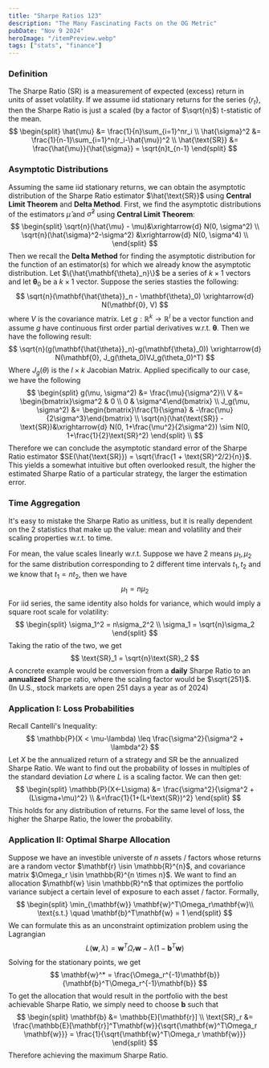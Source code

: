 ```yaml
---
title: "Sharpe Ratios 123"
description: "The Many Fascinating Facts on the OG Metric"
pubDate: "Nov 9 2024"
heroImage: "/itemPreview.webp"
tags: ["stats", "finance"]
---
```

### Definition
The Sharpe Ratio (SR) is a measurement of expected (excess) return in units of asset volatility. If we assume iid stationary returns for the series $\{r_t\}$, then the Sharpe Ratio is just a scaled (by a factor of $\sqrt{n}$) t-statistic of the mean.
$$
\begin{split}
\hat{\mu} &= \frac{1}{n}\sum_{i=1}^nr_i \\
\hat{\sigma}^2 &= \frac{1}{n-1}\sum_{i=1}^n(r_i-\hat{\mu})^2 \\
\hat{\text{SR}} &= \frac{\hat{\mu}}{\hat{\sigma}} = \sqrt{n}t_{n-1}
\end{split}
$$
### Asymptotic Distributions
Assuming the same iid stationary returns, we can obtain the asymptotic distribution of the Sharpe Ratio estimator $\hat{\text{SR}}$ using **Central Limit Theorem** and **Delta Method**. First, we find the asymptotic distributions of the estimators $\hat{\mu}$ and $\hat{\sigma}^2$ using **Central Limit Theorem**:
$$
\begin{split}
\sqrt{n}(\hat{\mu} - \mu)&\xrightarrow{d} N(0, \sigma^2) \\
\sqrt{n}(\hat{\sigma}^2-\sigma^2) &\xrightarrow{d} N(0, \sigma^4) \\
\end{split}
$$
Then we recall the **Delta Method** for finding the asymptotic distribution for the function of an estimator(s) for which we already know the asymptotic distribution. Let $\{\hat{\mathbf{\theta}_n}\}$ be a series of $k\times1$ vectors and let $\mathbf{\theta}_0$ be a $k\times1$ vector. Suppose the series stasties the following:
$$
\sqrt{n}(\mathbf{\hat{\theta}}_n - \mathbf{\theta}_0) 
\xrightarrow{d} N(\mathbf{0}, V)
$$
where $V$ is the covariance matrix. Let $g: \mathbb{R}^k \rightarrow \mathbb{R}^l$ be a vector function and assume $g$ have continuous first order partial derivatives w.r.t. $\mathbf{\theta}$. Then we have the following result:
$$
\sqrt{n}(g(\mathbf{\hat{\theta}}_n)-g(\mathbf{\theta}_0)) \xrightarrow{d} N(\mathbf{0}, J_g(\theta_0)VJ_g(\theta_0)^T)
$$
Where $J_g(\theta)$ is the $l\times k$ Jacobian Matrix. Applied specifically to our case, we have the following
$$
\begin{split}
g(\mu, \sigma^2) &= \frac{\mu}{\sigma^2}\\
V &= \begin{bmatrix}\sigma^2 & 0 \\ 0 & \sigma^4\end{bmatrix} \\
J_g(\mu, \sigma^2) &= \begin{bmatrix}\frac{1}{\sigma} & -\frac{\mu}{2\sigma^3}\end{bmatrix} \\ \sqrt{n}(\hat{\text{SR}} - \text{SR})&\xrightarrow{d} N(0, 1+\frac{\mu^2}{2\sigma^2}) \sim N(0, 1+\frac{1}{2}\text{SR}^2)
\end{split} \\
$$
Therefore we can conclude the asymptotic standard error of the Sharpe Ratio estimator $SE(\hat{\text{SR}}) = \sqrt{\frac{1 + \text{SR}^2/2}{n}}$. This yields a somewhat intuitive but often overlooked result, the higher the estimated Sharpe Ratio of a particular strategy, the larger the estimation error.
### Time Aggregation
It's easy to mistake the Sharpe Ratio as unitless, but it is really dependent on the 2 statistics that make up the value: mean and volatility and their scaling properties w.r.t. to time.

For mean, the value scales linearly w.r.t. Suppose we have 2 means $\mu_1,  \mu_2$ for the same distribution corresponding to 2 different time intervals $t_1, t_2$ and we know that $t_1 = nt_2$, then we have
$$
\mu_1 = n\mu_2
$$
For iid series, the same identity also holds for variance, which would imply a square root scale for volatility:
$$
\begin{split}
\sigma_1^2 = n\sigma_2^2 \\
\sigma_1 = \sqrt{n}\sigma_2
\end{split}
$$
Taking the ratio of the two, we get
$$
\text{SR}_1 = \sqrt{n}\text{SR}_2
$$
A concrete example would be conversion from a **daily** Sharpe Ratio to an **annualized** Sharpe ratio, where the scaling factor would be $\sqrt{251}$. (In U.S., stock markets are open 251 days a year as of 2024)
### Application I: Loss Probabilities
Recall Cantelli's Inequality:
$$
\mathbb{P}(X < \mu-\lambda) \leq \frac{\sigma^2}{\sigma^2 + \lambda^2}
$$
Let $X$ be the annualized return of a strategy and $\text{SR}$ be the annualized Sharpe Ratio. We want to find out the probability of losses in multiples of the standard deviation $L\sigma$ where $L$ is a scaling factor. We can then get:
$$
\begin{split}
\mathbb{P}(X<-L\sigma) &= \frac{\sigma^2}{\sigma^2 + (L\sigma+\mu)^2} \\
&=\frac{1}{1+(L+\text{SR})^2}
\end{split}
$$
This holds for any distribution of returns. For the same level of loss, the higher the Sharpe Ratio, the lower the probability.
### Application II: Optimal Sharpe Allocation
Suppose we have an investible universte of $n$ assets / factors whose returns are a random vector $\mathbf{r} \isin \mathbb{R}^{n}$, and covariance matrix $\Omega_r \isin \mathbb{R}^{n \times n}$. We want to find an allocation $\mathbf{w} \isin \mathbb{R}^n$ that optimizes the portfolio variance subject a certain level of exposure to each asset / factor. Formally,
$$
\begin{split}
\min_{\mathbf{w}} \mathbf{w}^T\Omega_r\mathbf{w}\\
\text{s.t.} \quad \mathbf{b}^T\mathbf{w} = 1
\end{split}
$$
We can formulate this as an unconstraint optimization problem using the Lagrangian
$$
L(\mathbf{w}, \lambda) = \mathbf{w}^T\Omega_r\mathbf{w}-\lambda(1-\mathbf{b}^T\mathbf{w})
$$
Solving for the stationary points, we get 
$$
\mathbf{w}^* = \frac{\Omega_r^{-1}\mathbf{b}}{\mathbf{b}^T\Omega_r^{-1}\mathbf{b}}
$$
To get the allocation that would result in the portfolio with the best achievable Sharpe Ratio, we simply need to choose $\mathbf{b}$ such that
$$
\begin{split}
\mathbf{b} &= \mathbb{E}[\mathbf{r}] \\
\text{SR}_r &= \frac{\mathbb{E}[\mathbf{r}]^T\mathbf{w}}{\sqrt{\mathbf{w}^T\Omega_r \mathbf{w}}} = \frac{1}{\sqrt{\mathbf{w}^T\Omega_r \mathbf{w}}}
\end{split}
$$
Therefore achieving the maximum Sharpe Ratio.